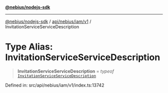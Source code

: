 [**@nebius/nodejs-sdk**](../../../../../README.md)

***

[@nebius/nodejs-sdk](../../../../../README.md) / [api/nebius/iam/v1](../README.md) / InvitationServiceServiceDescription

# Type Alias: InvitationServiceServiceDescription

> **InvitationServiceServiceDescription** = *typeof* [`InvitationServiceServiceDescription`](../variables/InvitationServiceServiceDescription.md)

Defined in: src/api/nebius/iam/v1/index.ts:13742
